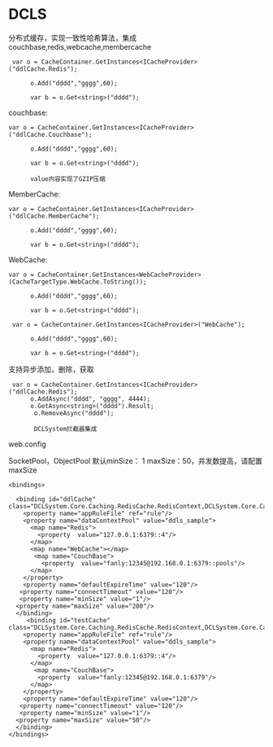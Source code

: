 # DCLS
分布式缓存，实现一致性哈希算法，集成 couchbase,redis,webcache,membercache

     var o = CacheContainer.GetInstances<ICacheProvider>("ddlCache.Redis");

          o.Add("dddd","gggg",60);

          var b = o.Get<string>("dddd");

couchbase:

    var o = CacheContainer.GetInstances<ICacheProvider>("ddlCache.Couchbase");

          o.Add("dddd","gggg",60);

          var b = o.Get<string>("dddd");
          
          value内容实现了GZIP压缩

MemberCache:

    var o = CacheContainer.GetInstances<ICacheProvider>("ddlCache.MemberCache");

          o.Add("dddd","gggg",60);

          var b = o.Get<string>("dddd");
WebCache:

    var o = CacheContainer.GetInstances<WebCacheProvider>(CacheTargetType.WebCache.ToString());

          o.Add("dddd","gggg",60);

          var b = o.Get<string>("dddd");
          
     var o = CacheContainer.GetInstances<ICacheProvider>("WebCache");

          o.Add("dddd","gggg",60);

          var b = o.Get<string>("dddd");
          
支持异步添加，删除，获取

     var o = CacheContainer.GetInstances<ICacheProvider>("ddlCache.Redis");
          o.AddAsync("dddd", "gggg", 4444);
          o.GetAsync<string>("dddd").Result;
           o.RemoveAsync("dddd");
           
           DCLSystem拦截器集成
web.config

SocketPool，ObjectPool 默认minSize： 1 maxSize：50，并发数提高，请配置maxSize
 <configSections>
    <section name="cachingProvider" type="DCLSystem.Core.Caching.Configurations.CacheWrapperSection, DCLSystem.Core.Caching" requirePermission="false" />
  </configSections>
  <cachingProvider>
  
    <bindings>
    
      <binding id="ddlCache" class="DCLSystem.Core.Caching.RedisCache.RedisContext,DCLSystem.Core.Caching">
        <property name="appRuleFile" ref="rule"/>
        <property name="dataContextPool" value="ddls_sample">
          <map name="Redis">
            <property  value="127.0.0.1:6379::4"/>
          </map>
          <map name="WebCache"></map>
           <map name="CouchBase">
             <property  value="fanly:12345@192.168.0.1:6379::pools"/>
          </map>
        </property>
        <property name="defaultExpireTime" value="120"/>
       <property name="connectTimeout" value="120"/>
       <property name="minSize" value="1"/>
      <property name="maxSize" value="200"/>
      </binding>
         <binding id="testCache" class="DCLSystem.Core.Caching.RedisCache.RedisContext,DCLSystem.Core.Caching">
        <property name="appRuleFile" ref="rule"/>
        <property name="dataContextPool" value="ddls_sample">
          <map name="Redis">
            <property  value="127.0.0.1:6379::4"/>
          </map>
           <map name="CouchBase">
            <property  value="fanly:12345@192.168.0.1:6379"/>
          </map>
        </property>
        <property name="defaultExpireTime" value="120"/>
       <property name="connectTimeout" value="120"/>
       <property name="minSize" value="1"/>
      <property name="maxSize" value="50"/>
      </binding>
    </bindings>
    
  </cachingProvider>
